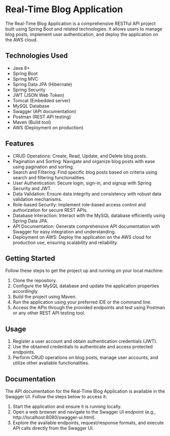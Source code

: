 # Real-Time Blog Application

The Real-Time Blog Application is a comprehensive RESTful API project built using Spring Boot and related technologies. It allows users to manage blog posts, implement user authentication, and deploy the application on the AWS cloud.

## Technologies Used

- Java 8+
- Spring Boot
- Spring MVC
- Spring Data JPA (Hibernate)
- Spring Security
- JWT (JSON Web Token)
- Tomcat (Embedded server)
- MySQL Database
- Swagger (API documentation)
- Postman (REST API testing)
- Maven (Build tool)
- AWS (Deployment on production)

## Features

- CRUD Operations: Create, Read, Update, and Delete blog posts.
- Pagination and Sorting: Navigate and organize blog posts with ease using pagination and sorting.
- Search and Filtering: Find specific blog posts based on criteria using search and filtering functionalities.
- User Authentication: Secure login, sign-in, and signup with Spring Security and JWT.
- Data Validation: Ensure data integrity and consistency with robust data validation mechanisms.
- Role-based Security: Implement role-based access control and authorization for secure REST APIs.
- Database Interaction: Interact with the MySQL database efficiently using Spring Data JPA.
- API Documentation: Generate comprehensive API documentation with Swagger for easy integration and understanding.
- Deployment on AWS: Deploy the application on the AWS cloud for production use, ensuring scalability and reliability.

## Getting Started

Follow these steps to get the project up and running on your local machine:

1. Clone the repository.
2. Configure the MySQL database and update the application properties accordingly.
3. Build the project using Maven.
4. Run the application using your preferred IDE or the command line.
5. Access the APIs through the provided endpoints and test using Postman or any other REST API testing tool.

## Usage

1. Register a user account and obtain authentication credentials (JWT).
2. Use the obtained credentials to authenticate and access protected endpoints.
3. Perform CRUD operations on blog posts, manage user accounts, and utilize other available functionalities.

## Documentation

The API documentation for the Real-Time Blog Application is available in the Swagger UI. Follow the steps below to access it:

1. Start the application and ensure it is running locally.
2. Open a web browser and navigate to the Swagger UI endpoint (e.g., http://localhost:8080/swagger-ui.html).
3. Explore the available endpoints, request/response formats, and execute API calls directly from the Swagger UI.
